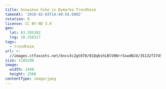 ```yaml
---
title: Snowshoe hike in Bymarka Trondheim
takenAt: '2018-02-03T14:40:58.000Z'
rotation: 0
license: CC BY-ND 3.0
geo:
  lat: 63.395302
  lng: 10.256327
tags:
  - trondheim
url: >-
  //images.ctfassets.net/bncv3c2gt878/01QqkshLNlV8NrrSxwdNJ4/35132f3745eeb9a0ed46e88312c4ff38/snowshoe-hike-in-bymarka-trondheim_25190287407_o
size: 1185296
image:
  width: 1440
  height: 2560
contentType: image/jpeg
---
```



